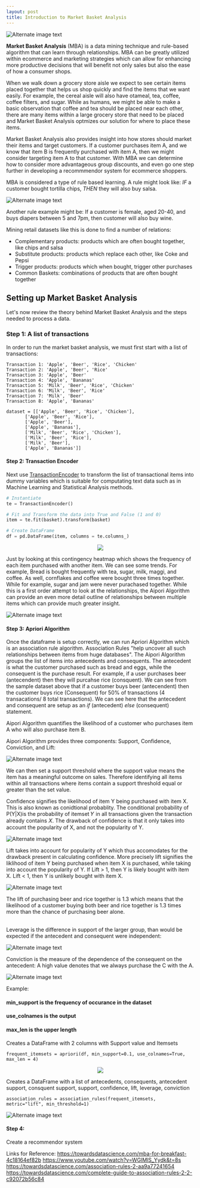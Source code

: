 ```yaml
---
layout: post
title: Introduction to Market Basket Analysis
---
```

![Alternate image text](/images/Intro_MBA/header_image.jpg)

**Market Basket Analysis** (MBA) is a data mining technique and rule-based algorithm that can learn through relationships.  MBA can be greatly utilized within ecommerce and marketing strategies which can allow for enhancing more productive decisions that will benefit not only sales but also the ease of how a consumer shops.

When we walk down a grocery store aisle we expect to see certain items placed together that helps us shop quickly and find the items that we want easily. For example, the cereal aisle will also have otameal, tea, coffee, coffee filters, and sugar. While as humans, we might be able to make a basic observation that coffee and tea should be placed near each other, there are many items within a large grocery store that need to be placed and Market Basket Analysis optmizes our solution for where to place these items. 

Market Basket Analysis also provides insight into how stores should market their items and target customers. If a customer purchases item A, and we know that item B is frequently purchased with item A, then we might consider targeting item A to that customer. With MBA we can determine how to consider more advantageous group discounts, and even go one step further in developing a recommmendor system for ecommerce shoppers.

MBA is considered a type of rule based learning. A rule might look like: *IF* a customer bought tortilla chips, *THEN* they will also buy salsa.

![Alternate image text](/images/Intro_MBA/chips_salsa.png)


Another rule example might be: If a customer is female, aged 20-40, and buys diapers between 5 and 7pm, then customer will also buy wine.

Mining retail datasets like this is done to find a number of relations:
- Complementary products: products which are often bought together, like chips and salsa
- Substitute products: products which replace each other, like Coke and Pepsi
- Trigger products: products which when bought, trigger other purchases
- Common Baskets: combinations of products that are often bought together

## Setting up Market Basket Analysis
Let's now review the theory behind Market Basket Analysis and the steps needed to process a data.

### Step 1: A list of transactions

In order to run the market basket analysis, we must first start with a list of transactions: 
    
    Transaction 1: 'Apple', 'Beer', 'Rice', 'Chicken'
    Transaction 2: 'Apple', 'Beer', 'Rice' 
    Transaction 3: 'Apple', 'Beer'
    Transaction 4: 'Apple', 'Bananas'
    Transaction 5: 'Milk', 'Beer', 'Rice', 'Chicken'
    Transaction 6: 'Milk', 'Beer', 'Rice'
    Transaction 7: 'Milk', 'Beer'
    Transaction 8: 'Apple', 'Bananas'

    dataset = [['Apple', 'Beer', 'Rice', 'Chicken'], 
           ['Apple', 'Beer', 'Rice'], 
           ['Apple', 'Beer'], 
           ['Apple', 'Bananas'], 
           ['Milk', 'Beer', 'Rice', 'Chicken'], 
           ['Milk', 'Beer', 'Rice'], 
           ['Milk', 'Beer'], 
           ['Apple', 'Bananas']]
 
#### Step 2: Transaction Encoder

Next use [TransactionEncoder](http://rasbt.github.io/mlxtend/user_guide/preprocessing/TransactionEncoder/) to transform the list of transactional items into dummy variables which is suitable for computating text data such as in Machine Learning and Statistical Analysis methods.

```python
# Instantiate
te = TransactionEncoder()

# Fit and Transform the data into True and False (1 and 0)
item = te.fit(basket).transform(basket)

# Create DataFrame
df = pd.DataFrame(item, columns = te.columns_)
```

<p align="center">
    <img src="/images/Intro_MBA/dummytable.png"/>
</p>


Just by looking at this contingency heatmap which shows the frequency of each item purchased with another item. We can see some trends. For example, Bread is bought frequently with tea, sugar, milk, maggi, and coffee. As well, cornflakes and coffee were bought three times together. While for example, sugar and jam were never purachased together. While this is a first order attempt to look at the relationships, the Aipori Algorithm can provide an even more detail outline of relationships between multiple items which can provide much greater insight.


![Alternate image text](/images/Intro_MBA/basket_correlation.pngstyle)


#### Step 3: Apriori Algorithm

Once the dataframe is setup correctly, we can run Apriori Algorithm which is an association rule algorithm. Association Rules "help uncover all such relationships between items from huge databases". The Aipori Algorithm groups the list of items into antecedents and consequents. The antecedent is what the customer purchased such as bread and eggs, while the consequent is the purchase result. For example, if a user purchases  beer (antecendent) then they will purcahse rice (consquent). We can see from the sample dataset above that if a customer buys beer (antecendent) then the customer buys rice (Consequent) for 50% of transactions (4 transacations/ 8 total transactions). We can see here that the antecedent and consequent are setup as an *if* (antecedent) *else* (consequent) statement.

Aipori Algorithm quantifies the likelihood of a customer who purchases item A who will also purchase item B.

Aipori Algorithm provides three components: Support, Confidence, Conviction, and Lift:

![Alternate image text](/images/Intro_MBA/support.png)

We can then set a support threshold where the support value means the item has a meaningful outcome on sales. Therefore identifying all items within all transactions where items contain a support threshold equal or greater than the set value.

Confidence signifies the likelihood of item Y being purchased with item X. This is also known as conidtional probablity. The conditional probability of P(Y|X)is the probability of itemset 𝑌 in all transactions given the transaction already contains 𝑋. The drawback of confidence is that it only takes into account the popularity of X, and not the popularity of Y.

![Alternate image text](/images/Intro_MBA/confidence.png)

Lift takes into account for popularity of Y which thus accomodates for the drawback present in calculating confidence. More precisely lift signifies the liklihood of item Y being purchased when item X is purchased, while taking into account the popularity of Y. If Lift > 1, then Y is likely bought with item X. Lift < 1, then Y is unlikely bought with item X.

![Alternate image text](/images/Intro_MBA/lift.png)

The lift of purchasing beer and rice together is 1.3 which means that the likelihood of a customer buying both beer and rice together is 1.3 times more than the chance of purchasing beer alone.<br/><br/>

Leverage is the difference in support of the larger group, than would be expected if the antecedent and consequent were independent: <br/>

![Alternate image text](/images/Intro_MBA/leverage.png)

Conviction is the measure of the dependence of the consequent on the antecedent: A high value denotes that we always purchase the C with the A. <br/>

![Alternate image text](/images/Intro_MBA/conviction.png)

Example:

#### min_support is the frequency of occurance in the dataset
#### use_colnames is the output
#### max_len is the upper length 

Creates a DataFrame with 2 columns with Support value and Itemsets
    
    frequent_itemsets = apriori(df, min_support=0.1, use_colnames=True, max_len = 4)

<p align="center">
    <img src="/images/Intro_MBA/apriori.png"/>
</p>

Creates a DataFrame with a list of antecedents, consequents, antecedent support, consquent support, support, confidence, lift, leverage, conviction
    
    association_rules = association_rules(frequent_itemsets, metric="lift", min_threshold=1)

![Alternate image text](/images/Intro_MBA/association_rule.png)


#### Step 4: 
Create a recommendor system




Links for Reference:
https://towardsdatascience.com/mba-for-breakfast-4c18164ef82b
https://www.youtube.com/watch?v=WGlMlS_Yydk&t=8s
https://towardsdatascience.com/association-rules-2-aa9a77241654
https://towardsdatascience.com/complete-guide-to-association-rules-2-2-c92072b56c84

